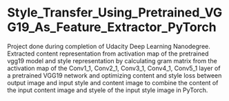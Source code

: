 # Style_Transfer_Using_Pretrained_VGG19_As_Feature_Extractor_PyTorch
 Project done during completion of Udacity Deep Learning Nanodegree. Extracted content representation from activation map of the pretrained vgg19 model and style representation by calculating gram matrix from the activation map of the Conv1_1, Conv2_1, Conv3_1, Conv4_1, Conv5_1 layer of  a pretrained VGG19 network and optimizing content and style loss between output image and input style and content image to combine the content of the input content image and styele of the input style image in PyTorch.
